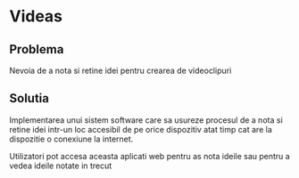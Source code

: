 # Videas

## Problema

Nevoia de a nota si retine idei pentru crearea de videoclipuri

## Solutia

Implementarea unui sistem software care sa usureze procesul de a nota si retine idei intr-un loc accesibil de pe orice dispozitiv atat timp cat are la dispozitie o conexiune la internet.

Utilizatori pot accesa aceasta aplicati web pentru as nota ideile sau pentru a vedea ideile notate in trecut